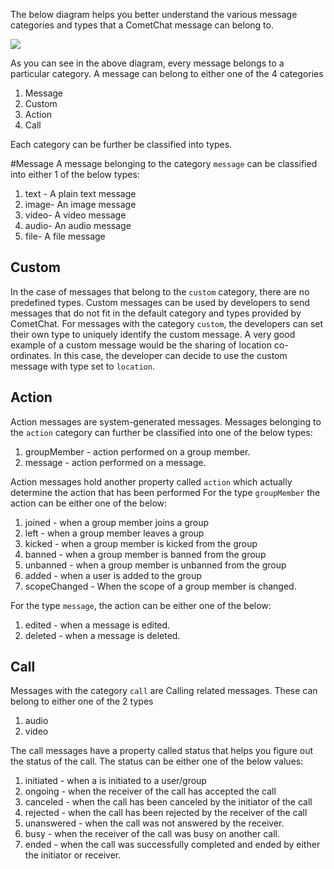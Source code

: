 
The below diagram helps you better understand the various message categories and types that a CometChat message can belong to.


![](https://res.cloudinary.com/developerhub/image/upload/v1633602175/v2_5163/t5ye6hstwcikmyjfj8ad.png)


As you can see in the above diagram, every message belongs to a particular category. A message can belong to either one of the 4 categories
1. Message
2. Custom
3. Action
4. Call

Each category can be further be classified into types.

#Message
A message belonging to the category `message` can be classified into either 1 of the below types:
1. text - A plain text message
2. image- An image message
3. video- A video message
4. audio- An audio message
5. file- A file message


## Custom
In the case of messages that belong to the `custom` category, there are no predefined types. Custom messages can be used by developers to send messages that do not fit in the default category and types provided by CometChat. For messages with the category `custom`, the developers can set their own type to uniquely identify the custom message.
A very good example of a custom message would be the sharing of location co-ordinates.
In this case, the developer can decide to use the custom message with type set to `location`.


## Action
Action messages are system-generated messages. Messages belonging to the `action` category can further be classified into one of the below types:
1. groupMember - action performed on a group member.
2. message - action performed on a message.

Action messages hold another property called `action` which actually determine the action that has been performed
For the type `groupMember` the action can be either one of the below:
1. joined - when a group member joins a group
2. left - when a group member leaves a group
3. kicked - when a group member is kicked from the group
4. banned - when a group member is banned from the group
5. unbanned - when a group member is unbanned from the group
6. added - when a user is added to the group
7. scopeChanged - When the scope of a group member is changed.

For the type `message`, the action can be either one of the below:
1. edited - when a message is edited.
2. deleted - when a message is deleted.


## Call
Messages with the category `call` are  Calling related messages. These can belong to either one of the 2 types
1. audio
2. video

The call messages have a property called status that helps you figure out the status of the call. The status can be either one of the below values:
1. initiated - when a is initiated to a user/group
2. ongoing - when the receiver of the call has accepted the call
3. canceled - when the call has been canceled by the initiator of the call
4. rejected - when the call has been rejected by the receiver of the call
5. unanswered - when the call was not answered by the receiver.
6. busy - when the receiver of the call was busy on another call.
7. ended - when the call was successfully completed and ended by either the initiator or receiver.


